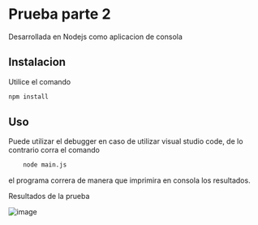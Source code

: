 # Prueba parte 2

Desarrollada en Nodejs como aplicacion de consola
## Instalacion
Utilice el comando 
```bash
npm install
```

## Uso

Puede utilizar el debugger en caso de utilizar visual studio code, de lo contrario corra el comando
```bash
    node main.js
```
el programa correra de manera que imprimira en consola los resultados.

Resultados de la prueba

![image](https://user-images.githubusercontent.com/84433459/118772424-5863f000-b849-11eb-928a-81e5ef0f0048.png)
